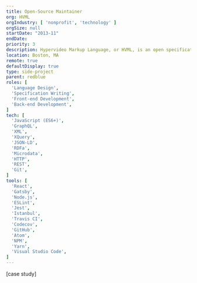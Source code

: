 ```yaml
---
title: Open-Source Maintainer
org: HVML
orgIndustry: [ 'nonprofit', 'technology' ]
orgSize: null
startDate: "2013-11"
endDate:
priority: 3
description: Hypervideo Markup Language, or HVML, is an open specification that provides a syntax for describing visual media such as films, TV series, or web videos. It can be used in XML databases to make video libraries searchable. It can also be used on the front-end to annotate videos with time-based content and UI.
location: Boston, MA
remote: true
defaultDisplay: true
type: side-project
parent: redblue
roles: [
  'Language Design',
  'Specification Writing',
  'Front-end Development',
  'Back-end Development',
]
tech: [
  'JavaScript (ES6+)',
  'GraphQL',
  'XML',
  'XQuery',
  'JSON-LD',
  'RDFa',
  'Microdata',
  'HTTP',
  'REST',
  'Git',
]
tools: [
  'React',
  'Gatsby',
  'Node.js',
  'ESLint',
  'Jest',
  'Istanbul',
  'Travis CI',
  'Codecov',
  'GitHub',
  'Atom',
  'NPM',
  'Yarn',
  'Visual Studio Code',
]
---
```


[case study]
